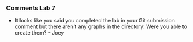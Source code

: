 ### Comments Lab 7

* It looks like you said you completed the lab in your Git submission comment but there aren't any graphs in the directory. Were you able to create them? - Joey